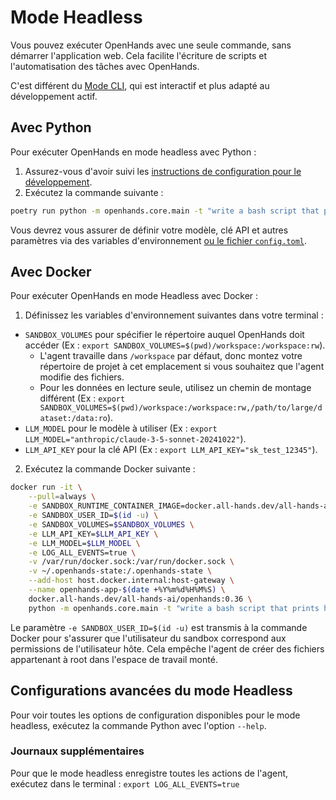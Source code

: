 # Mode Headless

Vous pouvez exécuter OpenHands avec une seule commande, sans démarrer l'application web.
Cela facilite l'écriture de scripts et l'automatisation des tâches avec OpenHands.

C'est différent du [Mode CLI](cli-mode), qui est interactif et plus adapté au développement actif.

## Avec Python

Pour exécuter OpenHands en mode headless avec Python :
1. Assurez-vous d'avoir suivi les [instructions de configuration pour le développement](https://github.com/All-Hands-AI/OpenHands/blob/main/Development.md).
2. Exécutez la commande suivante :
```bash
poetry run python -m openhands.core.main -t "write a bash script that prints hi"
```

Vous devrez vous assurer de définir votre modèle, clé API et autres paramètres via des variables d'environnement
[ou le fichier `config.toml`](https://github.com/All-Hands-AI/OpenHands/blob/main/config.template.toml).

## Avec Docker

Pour exécuter OpenHands en mode Headless avec Docker :

1. Définissez les variables d'environnement suivantes dans votre terminal :

- `SANDBOX_VOLUMES` pour spécifier le répertoire auquel OpenHands doit accéder (Ex : `export SANDBOX_VOLUMES=$(pwd)/workspace:/workspace:rw`).
  - L'agent travaille dans `/workspace` par défaut, donc montez votre répertoire de projet à cet emplacement si vous souhaitez que l'agent modifie des fichiers.
  - Pour les données en lecture seule, utilisez un chemin de montage différent (Ex : `export SANDBOX_VOLUMES=$(pwd)/workspace:/workspace:rw,/path/to/large/dataset:/data:ro`).
- `LLM_MODEL` pour le modèle à utiliser (Ex : `export LLM_MODEL="anthropic/claude-3-5-sonnet-20241022"`).
- `LLM_API_KEY` pour la clé API (Ex : `export LLM_API_KEY="sk_test_12345"`).

2. Exécutez la commande Docker suivante :

```bash
docker run -it \
    --pull=always \
    -e SANDBOX_RUNTIME_CONTAINER_IMAGE=docker.all-hands.dev/all-hands-ai/runtime:0.36-nikolaik \
    -e SANDBOX_USER_ID=$(id -u) \
    -e SANDBOX_VOLUMES=$SANDBOX_VOLUMES \
    -e LLM_API_KEY=$LLM_API_KEY \
    -e LLM_MODEL=$LLM_MODEL \
    -e LOG_ALL_EVENTS=true \
    -v /var/run/docker.sock:/var/run/docker.sock \
    -v ~/.openhands-state:/.openhands-state \
    --add-host host.docker.internal:host-gateway \
    --name openhands-app-$(date +%Y%m%d%H%M%S) \
    docker.all-hands.dev/all-hands-ai/openhands:0.36 \
    python -m openhands.core.main -t "write a bash script that prints hi"
```

Le paramètre `-e SANDBOX_USER_ID=$(id -u)` est transmis à la commande Docker pour s'assurer que l'utilisateur du sandbox correspond aux permissions de l'utilisateur hôte. Cela empêche l'agent de créer des fichiers appartenant à root dans l'espace de travail monté.

## Configurations avancées du mode Headless

Pour voir toutes les options de configuration disponibles pour le mode headless, exécutez la commande Python avec l'option `--help`.

### Journaux supplémentaires

Pour que le mode headless enregistre toutes les actions de l'agent, exécutez dans le terminal : `export LOG_ALL_EVENTS=true`
